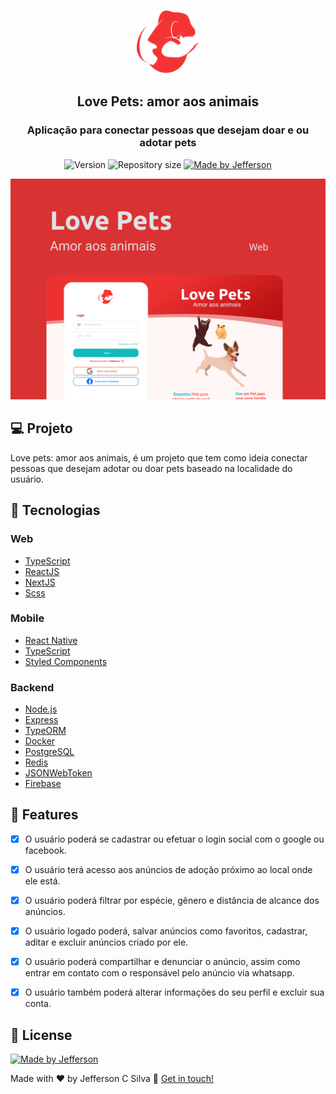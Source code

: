 <h3 align="center">
  <img alt="Lovepets" title="Lovepets" src="frontend/.github/logo.svg" height="100px" width="100px"/>
</h3>

<h2 align="center">
 Love Pets: amor aos animais 
</h2>

<h3 align="center">
  Aplicação para conectar pessoas que desejam doar e ou adotar pets
</h3>

<p align="center">
  <img alt="Version" src="https://img.shields.io/badge/version-1.0-brightgreen">
  <img alt="Repository size" src="https://img.shields.io/github/repo-size/Jefferson00/lovepetswebbeta">
  <a href="https://www.linkedin.com/in/jefferson-c-silva-aa1b7b1a9/">
    <img alt="Made by Jefferson" src="https://img.shields.io/badge/made%20by-Jefferson-blue">
  </a>
</p>

<p align="center">
  <img src="/frontend/.github/preview.png">
</p>

## 💻 Projeto

Love pets: amor aos animais, é um projeto que tem como ideia conectar pessoas que desejam adotar ou doar pets baseado na localidade do usuário.

## 🚀 Tecnologias

### Web

- [TypeScript](https://www.typescriptlang.org/)
- [ReactJS](https://reactjs.org/)
- [NextJS](https://nextjs.org/)
- [Scss](https://sass-lang.com/)

### Mobile

- [React Native](https://reactnative.dev/)
- [TypeScript](https://www.typescriptlang.org/)
- [Styled Components](https://www.styled-components.com/)

### Backend

- [Node.js](https://nodejs.org/en/)
- [Express](https://expressjs.com/pt-br/)
- [TypeORM](https://typeorm.io/)
- [Docker](https://www.docker.com/)
- [PostgreSQL](https://www.postgresql.org/)
- [Redis](https://redis.io/)
- [JSONWebToken](https://github.com/auth0/node-jsonwebtoken#readme)
- [Firebase](https://firebase.google.com/)

## 🚀 Features

- [x] O usuário poderá se cadastrar ou efetuar o login social com o google ou facebook.

- [x] O usuário terá acesso aos anúncios de adoção próximo ao local onde ele está.

- [x] O usuário poderá filtrar por espécie, gênero e distância de alcance dos anúncios.

- [x] O usuário logado poderá, salvar anúncios como favoritos, cadastrar, aditar e excluir anúncios criado por ele.

- [x] O usuário poderá compartilhar e denunciar o anúncio, assim como entrar em contato com o responsável pelo anúncio via whatsapp.

- [x] O usuário também poderá alterar informações do seu perfil e excluir sua conta.

## 📝 License

<a href="/LICENSE">
    <img alt="Made by Jefferson" src="https://img.shields.io/badge/licence-MIT-blue">
 </a>

Made with ♥ by Jefferson C Silva :wave: [Get in touch!](https://www.linkedin.com/in/jefferson-c-silva)
